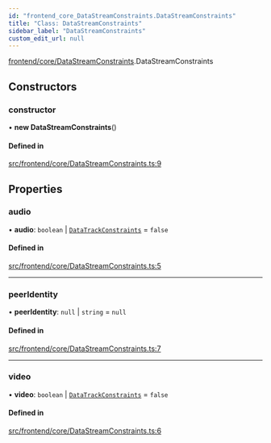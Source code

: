 ```yaml
---
id: "frontend_core_DataStreamConstraints.DataStreamConstraints"
title: "Class: DataStreamConstraints"
sidebar_label: "DataStreamConstraints"
custom_edit_url: null
---
```


[frontend/core/DataStreamConstraints](../modules/frontend_core_DataStreamConstraints).DataStreamConstraints

## Constructors

### constructor

• **new DataStreamConstraints**()

#### Defined in

[src/frontend/core/DataStreamConstraints.ts:9](https://github.com/brainsatplay/datastreams-api-ts/blob/60f94d3/src/frontend/core/DataStreamConstraints.ts#L9)

## Properties

### audio

• **audio**: `boolean` \| [`DataTrackConstraints`](frontend_core_DataTrackConstraints.DataTrackConstraints) = `false`

#### Defined in

[src/frontend/core/DataStreamConstraints.ts:5](https://github.com/brainsatplay/datastreams-api-ts/blob/60f94d3/src/frontend/core/DataStreamConstraints.ts#L5)

___

### peerIdentity

• **peerIdentity**: ``null`` \| `string` = `null`

#### Defined in

[src/frontend/core/DataStreamConstraints.ts:7](https://github.com/brainsatplay/datastreams-api-ts/blob/60f94d3/src/frontend/core/DataStreamConstraints.ts#L7)

___

### video

• **video**: `boolean` \| [`DataTrackConstraints`](frontend_core_DataTrackConstraints.DataTrackConstraints) = `false`

#### Defined in

[src/frontend/core/DataStreamConstraints.ts:6](https://github.com/brainsatplay/datastreams-api-ts/blob/60f94d3/src/frontend/core/DataStreamConstraints.ts#L6)
